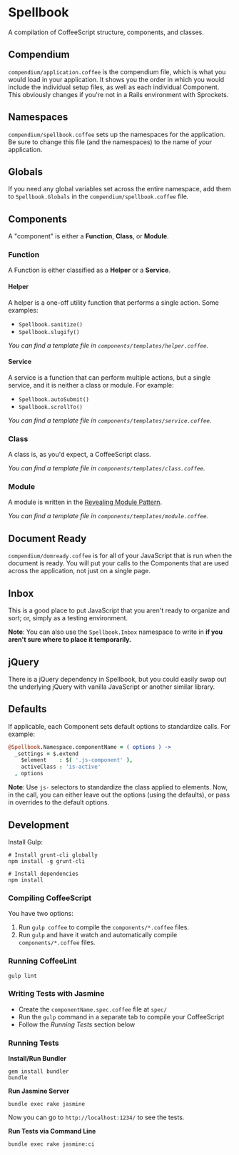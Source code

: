 Spellbook
=========

A compilation of CoffeeScript structure, components, and classes.

Compendium
----------

`compendium/application.coffee` is the compendium file, which is what you would load in your application. It shows you the order in which you would include the individual setup files, as well as each individual Component. This obviously changes if you're not in a Rails environment with Sprockets.

Namespaces
----------

`compendium/spellbook.coffee` sets up the namespaces for the application. Be sure to change this file (and the namespaces) to the name of _your_ application.

Globals
-------

If you need any global variables set across the entire namespace, add them to `Spellbook.Globals` in the `compendium/spellbook.coffee` file.

Components
----------

A "component" is either a **Function**, **Class**, or **Module**.

### Function

A Function is either classified as a **Helper** or a **Service**.

#### Helper

A helper is a one-off utility function that performs a single action. Some examples:

- `Spellbook.sanitize()`
- `Spellbook.slugify()`

_You can find a template file in `components/templates/helper.coffee`._

#### Service

A service is a function that can perform multiple actions, but a single service, and it is neither a class or module. For example:

- `Spellbook.autoSubmit()`
- `Spellbook.scrollTo()`

_You can find a template file in `components/templates/service.coffee`._

### Class

A class is, as you'd expect, a CoffeeScript class.

_You can find a template file in `components/templates/class.coffee`._

### Module

A module is written in the [Revealing Module Pattern](http://addyosmani.com/resources/essentialjsdesignpatterns/book/#revealingmodulepatternjavascript).

_You can find a template file in `components/templates/module.coffee`._

Document Ready
--------------

`compendium/domready.coffee` is for all of your JavaScript that is run when the document is ready. You will put your calls to the Components that are used across the application, not just on a single page.

Inbox
-----

This is a good place to put JavaScript that you aren't ready to organize and sort; or, simply as a testing environment.

**Note**: You can also use the `Spellbook.Inbox` namespace to write in **if you aren't sure where to place it temporarily.**

jQuery
------

There is a jQuery dependency in Spellbook, but you could easily swap out the underlying jQuery with vanilla JavaScript or another similar library.

Defaults
--------

If applicable, each Component sets default options to standardize calls. For example:

```coffeescript
@Spellbook.Namespace.componentName = ( options ) ->
  _settings = $.extend
    $element    : $( '.js-component' ),
    activeClass : 'is-active'
  , options
```

**Note**: Use `js-` selectors to standardize the class applied to elements. Now, in the call, you can either leave out the options (using the defaults), or pass in overrides to the default options.

Development
-----------

Install Gulp:

```
# Install grunt-cli globally
npm install -g grunt-cli

# Install dependencies
npm install
```

### Compiling CoffeeScript

You have two options:

1. Run `gulp coffee` to compile the `components/*.coffee` files.
2. Run `gulp` and have it watch and automatically compile `components/*.coffee` files.

### Running CoffeeLint

```
gulp lint
```

### Writing Tests with Jasmine

- Create the `componentName.spec.coffee` file at `spec/`
- Run the `gulp` command in a separate tab to compile your CoffeeScript
- Follow the _Running Tests_ section below

### Running Tests

**Install/Run Bundler**

```
gem install bundler
bundle
```

**Run Jasmine Server**

```
bundle exec rake jasmine
```

Now you can go to `http://localhost:1234/` to see the tests.

**Run Tests via Command Line**

```
bundle exec rake jasmine:ci
```
